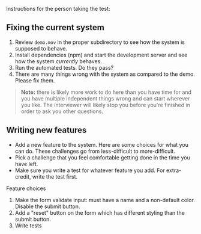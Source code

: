Instructions for the person taking the test:

## Fixing the current system

1. Review `demo.mov` in the proper subdirectory to see how the system is supposed to behave.
2. Install dependencies (npm) and start the development server and see how the system _currently_ behaves.
3. Run the automated tests. Do they pass?
4. There are many things wrong with the system as compared to the demo. Please fix them.

> **Note:** there is likely more work to do here than you have time for and you have multiple independent things wrong and can start wherever you like. The interviewer will likely stop you before you're finished in order to ask you other questions.

## Writing new features

- Add a new feature to the system. Here are some choices for what you can do. These challenges go from less-difficult to more-difficult.
- Pick a challenge that you feel comfortable getting done in the time you have left.
- Make sure you write a test for whatever feature you add. For extra-credit, write the test first.

Feature choices

1. Make the form validate input: must have a name and a non-default color. Disable the submit button.
1. Add a "reset" button on the form which has different styling than the submit button.
1. Write tests
